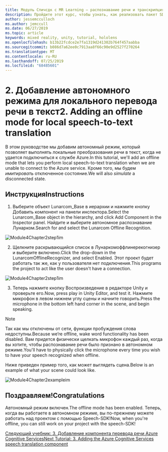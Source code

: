 ```yaml
---
title: Модуль Спичсдк с MR Learning — распознавание речи и транскрипция
description: Пройдите этот курс, чтобы узнать, как реализовать пакет SDK для службы распознавания речи Azure в приложении смешанной реальности.
author: jessemcculloch
ms.author: jemccull
ms.date: 06/27/2019
ms.topic: article
keywords: mixed reality, unity, tutorial, hololens
ms.openlocfilehash: b13b22fcdce2e7fa1319d241302b764f457aabba
ms.sourcegitcommit: b086d7a62ee0c7913aa8f66c90e9d2527f270264
ms.translationtype: MT
ms.contentlocale: ru-RU
ms.lasthandoff: 07/25/2019
ms.locfileid: "68485601"
---
```

# <a name="2----adding-an-offline-mode-for-local-speech-to-text-translation"></a><span data-ttu-id="90b41-104">2.    Добавление автономного режима для локального перевода речи в текст</span><span class="sxs-lookup"><span data-stu-id="90b41-104">2.    Adding an offline mode for local speech-to-text translation</span></span>

<span data-ttu-id="90b41-105">В этом руководстве мы добавим автономный режим, который позволяет выполнять локальные преобразования речи в текст, когда не удается подключиться к службе Azure.</span><span class="sxs-lookup"><span data-stu-id="90b41-105">In this tutorial, we'll add an offline mode that lets you perform local speech-to-text translation when we are unable to connect to the Azure service.</span></span> <span data-ttu-id="90b41-106">Кроме того, мы будем *имитировать* отключенное состояние.</span><span class="sxs-lookup"><span data-stu-id="90b41-106">We will also *simulate* a disconnected state.</span></span>

## <a name="instructions"></a><span data-ttu-id="90b41-107">Инструкция</span><span class="sxs-lookup"><span data-stu-id="90b41-107">Instructions</span></span>

1. <span data-ttu-id="90b41-108">Выберите объект Lunarcom_Base в иерархии и нажмите кнопку Добавить компонент на панели инспектора.</span><span class="sxs-lookup"><span data-stu-id="90b41-108">Select the Lunarcom_Base object in the hierarchy, and click Add Component in the Inspector panel.</span></span> <span data-ttu-id="90b41-109">Найдите и выберите автономное распознавание Лунарком.</span><span class="sxs-lookup"><span data-stu-id="90b41-109">Search for and select the Lunarcom Offline Recognition.</span></span>

![Module4Chapter2step1im](images/module4chapter2step1im.PNG)

2. <span data-ttu-id="90b41-111">Щелкните раскрывающийся список в Лунаркомоффлинерекогнизер и выберите включено.</span><span class="sxs-lookup"><span data-stu-id="90b41-111">Click the drop-down in the LunarcomOfflineRecognizer, and select Enabled.</span></span> <span data-ttu-id="90b41-112">Этот проект будет работать так же, как у пользователя нет подключения.</span><span class="sxs-lookup"><span data-stu-id="90b41-112">This programs the project to act like the user doesn't have a connection.</span></span> 

![Module4Chapter2step1im](images/module4chapter2step2im.PNG)

3. <span data-ttu-id="90b41-114">Теперь нажмите кнопку Воспроизведение в редакторе Unity и проверьте его.</span><span class="sxs-lookup"><span data-stu-id="90b41-114">Now, press play in Unity Editor, and test it.</span></span> <span data-ttu-id="90b41-115">Нажмите микрофон в левом нижнем углу сцены и начните говорить.</span><span class="sxs-lookup"><span data-stu-id="90b41-115">Press the microphone in the bottom left hand corner in the scene, and begin speaking.</span></span> 

> [!NOTE]
> <span data-ttu-id="90b41-116">Так как мы отключены от сети, функции пробуждения слова недоступны.</span><span class="sxs-lookup"><span data-stu-id="90b41-116">Because we’re offline, wake word functionality has been disabled.</span></span> <span data-ttu-id="90b41-117">Вам придется физически щелкать микрофон каждый раз, когда вы хотите, чтобы распознавание речи было признано в автономном режиме.</span><span class="sxs-lookup"><span data-stu-id="90b41-117">You'll have to physically click the microphone every time you wish to have your speech recognized when offline.</span></span> 

<span data-ttu-id="90b41-118">Ниже приведен пример того, как может выглядеть сцена.</span><span class="sxs-lookup"><span data-stu-id="90b41-118">Below is an example of what your scene could look like.</span></span>

![Module4Chapter2exampleim](images/module4chapter2exampleim.PNG)

## <a name="congratulations"></a><span data-ttu-id="90b41-120">Поздравляем!</span><span class="sxs-lookup"><span data-stu-id="90b41-120">Congratulations</span></span>

<span data-ttu-id="90b41-121">Автономный режим включен.</span><span class="sxs-lookup"><span data-stu-id="90b41-121">The offline mode has been enabled.</span></span> <span data-ttu-id="90b41-122">Теперь, когда вы работаете в автономном режиме, вы по-прежнему можете работать над проектом с помощью Speech-SDK!</span><span class="sxs-lookup"><span data-stu-id="90b41-122">Now, when you're offline, you can still work on your project with the speech-SDK!</span></span> 


[<span data-ttu-id="90b41-123">Следующий учебник: 3.  Добавление компонента перевода речи Azure Cognitive Services</span><span class="sxs-lookup"><span data-stu-id="90b41-123">Next Tutorial: 3.  Adding the Azure Cognitive Services speech translation component</span></span>](mrlearning-speechSDK-ch3.md)

